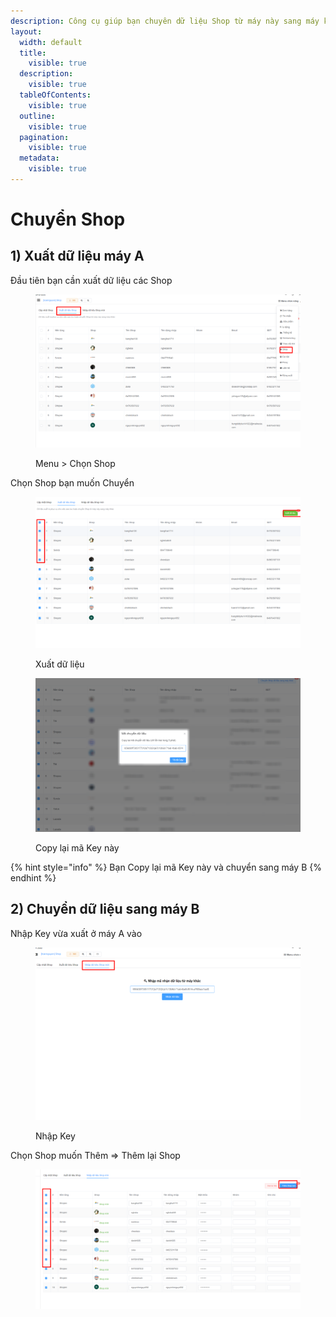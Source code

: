 ```yaml
---
description: Công cụ giúp bạn chuyên dữ liệu Shop từ máy này sang máy khác
layout:
  width: default
  title:
    visible: true
  description:
    visible: true
  tableOfContents:
    visible: true
  outline:
    visible: true
  pagination:
    visible: true
  metadata:
    visible: true
---
```


# Chuyển Shop

## 1) Xuất dữ liệu máy A

Đầu tiên bạn cần xuất dữ liệu các Shop

<figure><img src="../../../.gitbook/assets/image (4) (3).png" alt=""><figcaption><p>Menu > Chọn Shop</p></figcaption></figure>

Chọn Shop bạn muốn Chuyển

<figure><img src="../../../.gitbook/assets/image (3) (2).png" alt=""><figcaption><p>Xuất dữ liệu</p></figcaption></figure>

<figure><img src="../../../.gitbook/assets/Screenshot_1 (4).png" alt=""><figcaption><p>Copy lại mã Key này</p></figcaption></figure>



{% hint style="info" %}
Bạn Copy lại mã Key này và chuyển sang máy B
{% endhint %}

## 2) Chuyển dữ liệu sang máy B

Nhập Key vừa xuất ở máy A vào

<figure><img src="../../../.gitbook/assets/Screenshot_2.png" alt=""><figcaption><p>Nhập Key</p></figcaption></figure>

Chọn Shop muốn Thêm => Thêm lại Shop

<figure><img src="../../../.gitbook/assets/image (1) (1) (4).png" alt=""><figcaption></figcaption></figure>
